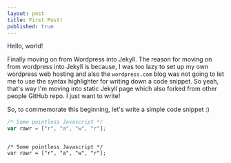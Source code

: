 ```yaml
---
layout: post
title: First Post!
published: true
---
```


Hello, world!

Finally moving on from Wordpress into Jekyll. The reason for moving on from wordpress into Jekyll is because, I was too lazy to set up my own wordpress web hosting and also the `wordpress.com` blog was not going to let me to use the syntax highlighter for writing down a code snippet. So yeah, that's way I'm moving into static Jekyll page which also forked from other people GitHub repo. I just want to write!

So, to commemorate this beginning, let's write a simple code snippet :) 

```javascript
/* Some pointless Javascript */
var rawr = ["r", "a", "w", "r"];
```
<pre class="highlight"><code>
/* Some pointless Javascript */
var rawr = ["r", "a", "w", "r"];
</code></pre>